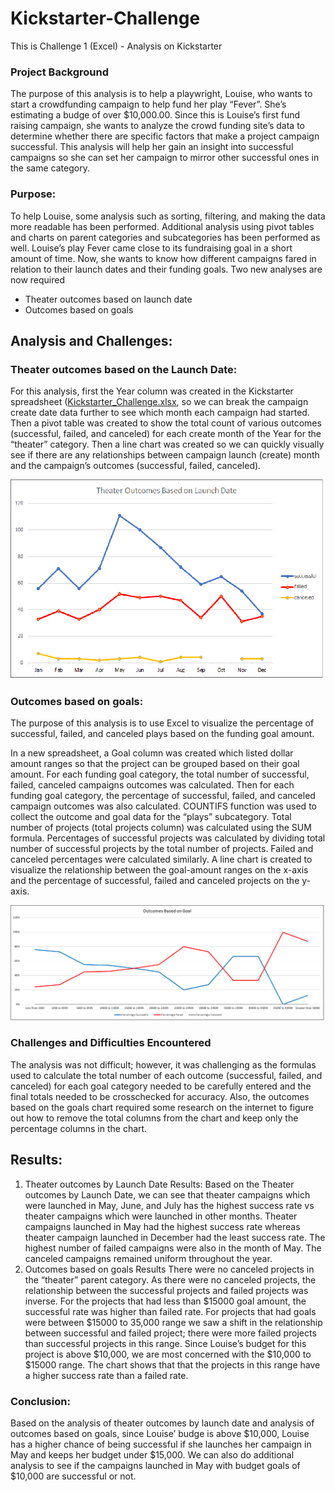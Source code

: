 # Kickstarter-Challenge
This is Challenge 1 (Excel) - Analysis on Kickstarter

### Project Background
The purpose of this analysis is to help a playwright, Louise, who wants to start a crowdfunding campaign to help fund her play “Fever”. She’s estimating a budge of over $10,000.00. Since this is Louise’s first fund raising campaign, she wants to analyze the crowd funding site’s data to determine whether there are specific factors that make a project campaign successful.  This analysis will help her gain an insight into successful campaigns so she can set her campaign to mirror other successful ones in the same category.  
### Purpose:
To help Louise, some analysis such as sorting, filtering, and making the data more readable has been performed.  Additional analysis using pivot tables and charts on parent categories and subcategories has been performed as well.
Louise’s play Fever came close to its fundraising goal in a short amount of time. Now, she wants to know how different campaigns fared in relation to their launch dates and their funding goals. 
Two new analyses are now required 
-	Theater outcomes based on launch date
-	Outcomes based on goals

## Analysis and Challenges:
### Theater outcomes based on the Launch Date:
For this analysis, first the Year column was created in the Kickstarter spreadsheet ([Kickstarter_Challenge.xlsx](/Kickstarter_Challenge.xlsx), so we can break the campaign create date data further to see which month each campaign had started.    Then a pivot table was created to show the total count of various outcomes (successful, failed, and canceled) for each create month of the Year for the “theater” category. 
Then a line chart was created so we can quickly visually see if there are any relationships between campaign launch (create) month and the campaign’s outcomes (successful, failed, canceled). 

![Theaater_Outcomes_vs_Launch.png](Resources/Theaater_Outcomes_vs_Launch.png)

### Outcomes based on goals:
The purpose of this analysis is to use Excel to visualize the percentage of successful, failed, and canceled plays based on the funding goal amount. 

In a new spreadsheet, a Goal column was created which listed dollar amount ranges so that the project can be grouped based on their goal amount.
For each funding goal category, the total number of successful, failed, canceled campaigns outcomes was calculated.  Then for each funding goal category, the percentage of successful, failed, and canceled campaign outcomes was also calculated. COUNTIFS function was used to collect the outcome and goal data for the “plays” subcategory. 
Total number of projects (total projects column) was calculated using the SUM formula.  Percentages of successful projects was calculated by dividing total number of successful projects by the total number of projects.  Failed and canceled percentages were calculated similarly.
A line chart is created to visualize the relationship between the goal-amount ranges on the x-axis and the percentage of successful, failed and canceled projects on the y-axis.

![Outcomes_vs_Goals.png](Resources/Outcomes_vs_Goals.png)

### Challenges and Difficulties Encountered
The analysis was not difficult; however, it was challenging as the formulas used to calculate the total number of each outcome (successful, failed, and canceled) for each goal category needed to be carefully entered and the final totals needed to be crosschecked for accuracy.
Also, the outcomes based on the goals chart required some research on the internet to figure out how to remove the total columns from the chart and keep only the percentage columns in the chart.

## Results:
1.	Theater outcomes by Launch Date Results:
 Based on the Theater outcomes by Launch Date, we can see that theater campaigns which were launched in May, June, and July has the highest success rate vs theater campaigns which were launched in other months.  Theater campaigns launched in May had the highest success rate whereas theater campaign launched in December had the least success rate. The highest number of failed campaigns were also in the month of May. The canceled campaigns remained uniform throughout the year.  
2.	Outcomes based on goals Results
There were no canceled projects in the “theater” parent category. As there were no canceled projects, the relationship between the successful projects and failed projects was inverse. For the projects that had less than $15000 goal amount, the successful rate was higher than failed rate.   For projects that had goals were between $15000 to 35,000 range we saw a shift in the relationship between successful and failed project; there were more failed projects than successful projects in this range. Since Louise’s budget for this project is above $10,000, we are most concerned with the $10,000 to $15000 range.  The chart shows that that the projects in this range have a higher success rate than a failed rate.

### Conclusion:
Based on the analysis of theater outcomes by launch date and analysis of outcomes based on goals, since Louise’ budge is above $10,000, Louise has a higher chance of being successful if she launches her campaign in May and keeps her budget under $15,000.
We can also do additional analysis to see if the campaigns launched in May with budget goals of $10,000 are successful or not. 
